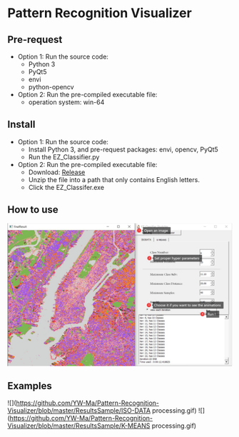 Pattern Recognition Visualizer
=========

Pre-request
-----
* Option 1: Run the source code:
  * Python 3
  * PyQt5
  * envi
  * python-opencv
* Option 2: Run the pre-compiled executable file:
  * operation system: win-64

Install
-----
* Option 1: Run the source code:
  * Install Python 3, and pre-request packages: envi, opencv, PyQt5
  * Run the EZ_Classifier.py
* Option 2: Run the pre-compiled executable file:
  * Download: [Release](https://github.com/YW-Ma/Pattern-Recognition-Visualizer/releases)
  * Unzip the file into a path that only contains English letters.
  * Click the EZ_Classifer.exe 

How to use
-----
![](https://github.com/YW-Ma/Pattern-Recognition-Visualizer/blob/master/ResultsSample/help.jpg)

Examples
-----
![](https://github.com/YW-Ma/Pattern-Recognition-Visualizer/blob/master/ResultsSample/ISO-DATA processing.gif)
![](https://github.com/YW-Ma/Pattern-Recognition-Visualizer/blob/master/ResultsSample/K-MEANS processing.gif)
